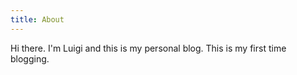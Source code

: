 ```yaml
---
title: About
---
```

<re-img src="avatar-large.jpg" hovereffect=true></re-img>

Hi there. I'm Luigi and this is my personal blog.
This is my first time blogging.

<re-icons></re-icons>